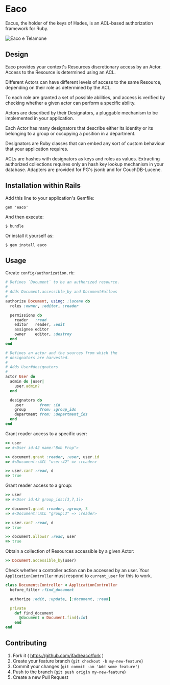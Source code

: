 # Eaco

Eacus, the holder of the keys of Hades, is an ACL-based authorization
framework for Ruby.

![Eaco e Telamone][eaco-e-telamone]

## Design

Eaco provides your context's Resources discretionary access by an Actor.
Access to the Resource is determined using an ACL.

Different Actors can have different levels of access to the same Resource,
depending on their role as determined by the ACL.

To each role are granted a set of possible abilities, and access is verified
by checking whether a given actor can perform a specific ability.

Actors are described by their Designators, a pluggable mechanism to be
implemented in your application.

Each Actor has many designators that describe either its identity or its
belonging to a group or occupying a position in a department.

Designators are Ruby classes that can embed any sort of custom behaviour that
your application requires.

ACLs are hashes with designators as keys and roles as values. Extracting
authorized collections requires only an hash key lookup mechanism in your
database. Adapters are provided for PG's jsonb and for CouchDB-Lucene.

## Installation within Rails

Add this line to your application's Gemfile:

    gem 'eaco'

And then execute:

    $ bundle

Or install it yourself as:

    $ gem install eaco

## Usage

Create `config/authorization.rb`:

```ruby
# Defines `Document` to be an authorized resource.
#
# Adds Document.accessible_by and Document#allows
#
authorize Document, using: :lucene do
  roles :owner, :editor, :reader

  permissions do
    reader   :read
    editor   reader, :edit
    assignee editor
    owner    editor, :destroy
  end
end

# Defines an actor and the sources from which the
# designators are harvested.
#
# Adds User#designators
#
actor User do
  admin do |user|
    user.admin?
  end

  designators do
    user       from: :id
    group      from: :group_ids
    department from: :department_ids
  end
end
```

Grant reader access to a specific user:

```ruby
>> user
=> #<User id:42 name:"Bob Frop">

>> document.grant :reader, :user, user.id
=> #<Document::ACL "user:42" => :reader>

>> user.can? :read, d
=> true
```

Grant reader access to a group:

```ruby
>> user
=> #<User id:42 group_ids:[3,7,1]>

>> document.grant :reader, :group, 3
=> #<Document::ACL "group:3" => :reader>

>> user.can? :read, d
=> true

>> document.allows? :read, user
=> true
```

Obtain a collection of Resources accessible by a given Actor:

```ruby
>> Document.accessible_by(user)
```

Check whether a controller action can be accessed by an user. Your
`ApplicationController` must respond to `current_user` for this to work.

```ruby
class DocumentsController < ApplicationController
  before_filter :find_document

  authorize :edit, :update, [:document, :read]

  private
    def find_document
      @document = Document.find(:id)
    end
end
```

## Contributing

1. Fork it ( https://github.com/ifad/eaco/fork )
2. Create your feature branch (`git checkout -b my-new-feature`)
3. Commit your changes (`git commit -am 'Add some feature'`)
4. Push to the branch (`git push origin my-new-feature`)
5. Create a new Pull Request

[eaco-e-telamone]: http://upload.wikimedia.org/wikipedia/commons/7/70/Aeacus_telemon.jpg "Aeacus telemon by user Ravenous at en.wikipedia.org - Public domain through Wikimedia Commons - http://commons.wikimedia.org/wiki/File:Aeacus_telemon.jpg#mediaviewer/File:Aeacus_telemon.jpg"
